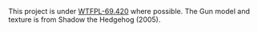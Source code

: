 This project is under [WTFPL-69.420](https://raw.githubusercontent.com/sean-clayton/WTFPL-69.420/refs/heads/master/WTFPL-69.420.txt) where possible.
The Gun model and texture is from Shadow the Hedgehog (2005).
